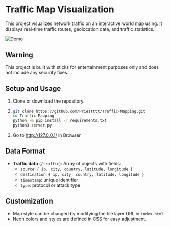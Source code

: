 # Traffic Map Visualization

This project visualizes network traffic on an interactive world map using. It displays real-time traffic routes, geolocation data, and traffic statistics.

![Demo](https://s2.ezgif.com/tmp/ezgif-2ffd09e3a07ab2.gif)

## Warning 

This project is built with sticks for entertainment purposes only and does not include any security fixes.

## Setup and Usage

1. Clone or download the repository.
2. ```bash
   git clone https://github.com/Priestttt/Traffic-Mapping.git
   cd Traffic-Mapping
   python -m pip install -r requirements.txt
   python3 server.py
4. Go to http://127.0.0.1/ in Browser

## Data Format

- **Traffic data** (`/traffic`): Array of objects with fields:
  - `source`: `{ ip, city, country, latitude, longitude }`
  - `destination`: `{ ip, city, country, latitude, longitude }`
  - `timestamp`: unique identifier
  - `type`: protocol or attack type

## Customization

- Map style can be changed by modifying the tile layer URL in `index.html`.
- Neon colors and styles are defined in CSS for easy adjustment.
